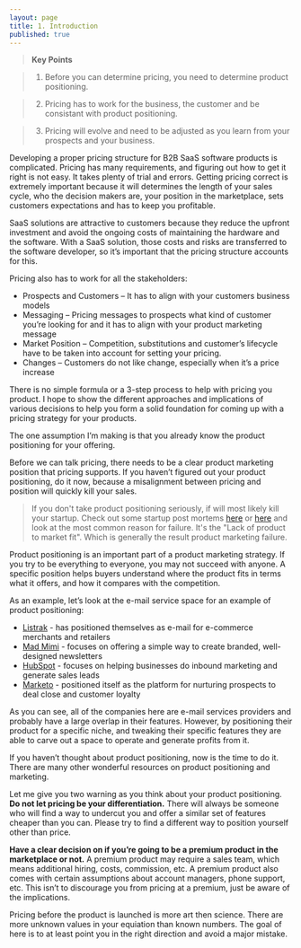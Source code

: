 ```yaml
---
layout: page
title: 1. Introduction
published: true
---
```



> **Key Points**

> 1.   Before you can determine pricing, you need to determine product positioning.

> 2.   Pricing has to work for the business, the customer and be consistant with product positioning.

> 3.   Pricing will evolve and need to be adjusted as you learn from your prospects and your business. 

Developing a proper pricing structure for B2B SaaS software products is complicated. Pricing has many requirements, and figuring out how to get it right is not easy. It takes plenty of trial and errors. Getting pricing correct is extremely important because it will determines the length of your sales cycle, who the decision makers are, your position in the marketplace, sets customers expectations and has to keep you profitable.

SaaS solutions are attractive to customers because they reduce the upfront investment and avoid the ongoing costs of maintaining the hardware and the software. With a SaaS solution, those costs and risks are transferred to the software developer, so it’s important that the pricing structure accounts for this.

Pricing also has to work for all the stakeholders:

- Prospects and Customers – It has to align with your customers business models
- Messaging – Pricing messages to prospects what kind of customer you’re looking for and it has to align with your product marketing message
- Market Position – Competition, substitutions and customer’s lifecycle have to be taken into account for setting your pricing. 
- Changes – Customers do not like change, especially when it’s a price increase

There is no simple formula or a 3-step process to help with pricing you product. I hope to show the different approaches and implications of various decisions to help you form a solid foundation for coming up with a pricing strategy for your products.   

The one assumption I’m making is that you already know the product positioning for your offering.

Before we can talk pricing, there needs to be a clear product marketing position that pricing supports. If you haven’t figured out your product positioning, do it now, because a misalignment between pricing and position will quickly kill your sales.

> If you don't take product positioning seriously, if will most likely kill your startup. Check out some startup post mortems [here](https://www.cbinsights.com/blog/startup-failure-post-mortem/) or [here](http://autopsy.io/) and look at the most common reason for failure. It's the "Lack of product to market fit". Which is generally the result product marketing failure.

Product positioning is an important part of a product marketing strategy.  If you try to be everything to everyone, you may not succeed with anyone.  A specific position helps buyers understand where the product fits in terms what it offers, and how it compares with the competition. 

As an example, let’s look at the e-mail service space for an example of product positioning:

- [Listrak](http://www.listrak.com) -  has positioned themselves as e-mail for e-commerce merchants and retailers
- [Mad Mimi](http://www.madmimi.com) - focuses on offering a simple way to create branded, well-designed newsletters
- [HubSpot](http://www.hubspot.com) - focuses on helping businesses do inbound marketing and generate sales leads
- [Marketo](http://www.marketo.com) - positioned itself as the platform for nurturing prospects to deal close and customer loyalty

As you can see, all of the companies here are e-mail services providers and probably have a large overlap in their features. However, by positioning their product for a specific niche, and tweaking their specific features they are able to carve out a space to operate and generate profits from it.

If you haven’t thought about product positioning, now is the time to do it.  There are many other wonderful resources on product positioning and marketing.

Let me give you two warning as you think about your product positioning. **Do not let pricing be your differentiation.** There will always be someone who will find a way to undercut you and offer a similar set of features cheaper than you can.  Please try to find a different way to position yourself other than price.

**Have a clear decision on if you’re going to be a premium product in the marketplace or not.**  A premium product may require a sales team, which means additional hiring, costs, commission, etc. A premium product also comes with certain assumptions about account managers, phone support, etc. This isn’t to discourage you from pricing at a premium, just be aware of the implications.

Pricing before the product is launched is more art then science. There are more unknown values in your equiation than known numbers. The goal of here is to at least point you in the right direction and avoid a major mistake.
